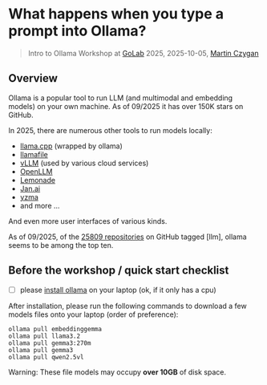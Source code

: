 # What happens when you type a prompt into Ollama?

> Intro to Ollama Workshop at [GoLab](https://golab.io) 2025, 2025-10-05,
> [Martin Czygan](https://de.linkedin.com/in/martin-czygan-58348842)

## Overview

Ollama is a popular tool to run LLM (and multimodal and embedding models) on
your own machine. As of 09/2025 it has over 150K stars on GitHub.

In 2025, there are numerous other tools to run models locally:

* [llama.cpp](https://github.com/ggml-org/llama.cpp) (wrapped by ollama)
* [llamafile](https://github.com/Mozilla-Ocho/llamafile)
* [vLLM](https://github.com/vllm-project/vllm) (used by various cloud services)
* [OpenLLM](https://github.com/bentoml/OpenLLM)
* [Lemonade](https://lemonade-server.ai/)
* [Jan.ai](https://github.com/menloresearch/jan)
* [yzma](https://github.com/hybridgroup/yzma)
* and more ...

And even more user interfaces of various kinds.

As of 09/2025, of the [25809 repositories](https://github.com/topics/llm) on GitHub
tagged [llm], ollama seems to be among the top ten.

## Before the workshop / quick start checklist

* [ ] please [install ollama](https://ollama.com/download) on your laptop (ok, if it only has a cpu)

After installation, please run the following commands to download a few models
files onto your laptop (order of preference):

```
ollama pull embeddinggemma
ollama pull llama3.2
ollama pull gemma3:270m
ollama pull gemma3
ollama pull qwen2.5vl
```

Warning: These file models may occupy **over 10GB** of disk space.

